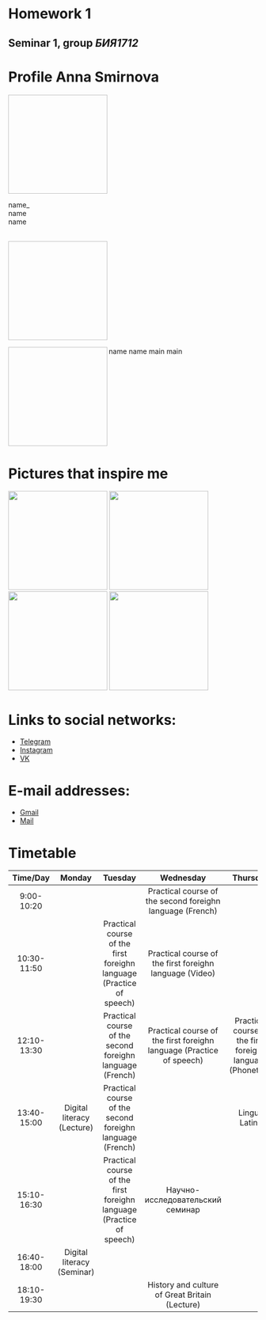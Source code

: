 # Homework 1
## Seminar 1, group *БИЯ1712*

# Profile Anna Smirnova 

<img scr="https://pp.userapi.com/c637725/v637725238/41f6d/Mcc4RwIDMxc.jpg" width="200" height="200" align="top"/>                     <p>name_<br>
name<br>
name</p>


<br><img scr="https://pp.userapi.com/c637725/v637725238/41f6d/Mcc4RwIDMxc.jpg" width="200" height="200" align="top"> 
 
 
<img scr="https://pp.userapi.com/c637725/v637725238/41f6d/Mcc4RwIDMxc.jpg" width="200" height="200" align="left"/> 
name 
name 
main 
main
<br clear="left"/> 

  
# Pictures that inspire me
<img src="https://pp.userapi.com/c841030/v841030913/55ee4/7ctHybpbAxY.jpg" width="200" height="200" />             <img src="https://pp.userapi.com/c834301/v834301156/41a5e/uPowXJlQMes.jpg" width="200" height="200" />             <img src="https://pp.userapi.com/c840025/v840025156/1d3be/7C6qm1nLc48.jpg" width="200" height="200" />             <img src="https://pp.userapi.com/c639429/v639429962/61026/bxv1aUL0dHU.jpg" width="200" height="200" />




# Links to social networks:
* [Telegram](https://t.me/annushc)
* [Instagram](https://www.instagram.com/annushc/)
* [VK](https://vk.com/annushc)
# E-mail addresses:
* [Gmail](mailto:annushc@gmail.ru)
* [Mail](mailto:annushc@mail.ru)
# Timetable
Time/Day|Monday|Tuesday|Wednesday|Thursday|Friday|Saturday
:---:|:---:|:---:|:---:|:---:|:---:|:---:|
|9:00-10:20|||Practical course of the second foreighn language (French)
10:30-11:50||Practical course of the first foreighn language (Practice of speech)|Practical course of the first foreighn language (Video)||Practical course of the first foreighn language (Grammar)|
12:10-13:30||Practical course of the second foreighn language (French)|Practical course of the first foreighn language (Practice of speech)|Practical course of the first foreighn language (Phonetics)|Practical course of the first foreighn language (Grammar)|
13:40-15:00|Digital literacy (Lecture)|Practical course of the second foreighn language (French)||Lingua Latina||
15:10-16:30||Practical course of the first foreighn language (Practice of speech)|Научно-исследовательский семинар||History and culture of Great Britain (Seminar)|
16:40-18:00|Digital literacy (Seminar)||||
18:10-19:30|||History and culture of Great Britain (Lecture)|||


